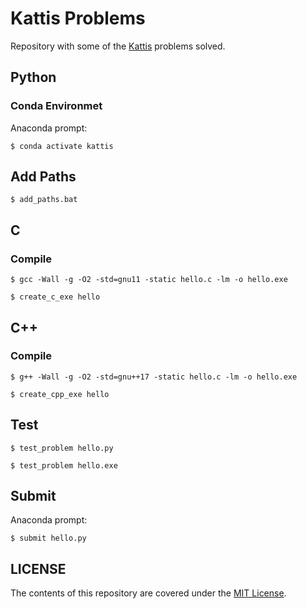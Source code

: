 # Kattis Problems

Repository with some of the [Kattis](https://open.kattis.com) problems solved.

## Python

### Conda Environmet

Anaconda prompt:

```
$ conda activate kattis
```

## Add Paths

```
$ add_paths.bat
```

## C

### Compile

```
$ gcc -Wall -g -O2 -std=gnu11 -static hello.c -lm -o hello.exe
```

```
$ create_c_exe hello
```

## C++

### Compile

```
$ g++ -Wall -g -O2 -std=gnu++17 -static hello.c -lm -o hello.exe
```

```
$ create_cpp_exe hello
```

## Test

```
$ test_problem hello.py
```

```
$ test_problem hello.exe
```

## Submit

Anaconda prompt:

```
$ submit hello.py
```

## LICENSE

The contents of this repository are covered under the [MIT License](LICENSE).
